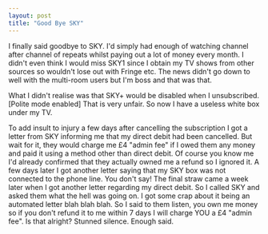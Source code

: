 ```yaml
---
layout: post
title: "Good Bye SKY"
---
```


I finally said goodbye to SKY. I'd simply had enough of watching channel after channel of repeats whilst paying out a lot of money every month. I didn't even 
think I would miss SKY1 since I obtain my TV shows from other sources so wouldn't lose out with Fringe etc. The news didn't go down to well with the multi-room 
users but I'm boss and that was that.

What I didn't realise was that SKY+ would be disabled when I unsubscribed. [Polite mode enabled] That is very unfair. So now I have a useless white box under my 
TV.

To add insult to injury a few days after cancelling the subscription I got a letter from SKY informing me that my direct debit had been cancelled. But wait for 
it, they would charge me £4 "admin fee" if I owed them any money and paid it using a method other than direct debit. Of course you know me I'd already confirmed 
that they actually owned me a refund so I ignored it. A few days later I got another letter saying that my SKY box was not connected to the phone line. 
You don't say! The final straw came a week later when I got another letter regarding my direct debit. So I called SKY and asked them what the hell was going on. 
I got some crap about it being an automated letter blah blah blah. So I said to them listen, you own me money so if you don't refund it to me within 7 days I 
will charge YOU a £4 "admin fee". Is that alright? Stunned silence. Enough said.